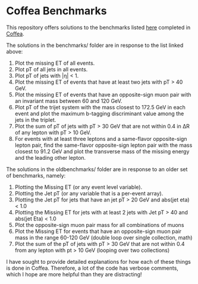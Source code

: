 # Coffea Benchmarks
This repository offers solutions to the benchmarks listed [here](https://github.com/iris-hep/adl-benchmarks-index) completed in [Coffea](https://github.com/CoffeaTeam/coffea).

The solutions in the benchmarks/ folder are in response to the list linked above:

1. Plot the missing ET of all events.
2. Plot pT of all jets in all events.
3. Plot pT of jets with |η| < 1.
4. Plot the missing ET of events that have at least two jets with pT > 40 GeV.
5. Plot the missing ET of events that have an opposite-sign muon pair with an invariant mass between 60 and 120 GeV.
6. Plot pT of the trijet system with the mass closest to 172.5 GeV in each event and plot the maximum b-tagging discriminant value among the jets in the triplet.
7. Plot the sum of pT of jets with pT > 30 GeV that are not within 0.4 in ΔR of any lepton with pT > 10 GeV.
8. For events with at least three leptons and a same-flavor opposite-sign lepton pair, find the same-flavor opposite-sign lepton pair with the mass closest to 91.2 GeV and plot the transverse mass of the missing energy and the leading other lepton.

The solutions in the oldbenchmarks/ folder are in response to an older set of benchmarks, namely:

1. Plotting the Missing ET (or any event level variable).
2. Plotting the Jet pT (or any variable that is a per-event array).
3. Plotting the Jet pT for jets that have an jet pT > 20 GeV and abs(jet eta) < 1.0
4. Plotting the Missing ET for jets with at least 2 jets with Jet pT > 40 and abs(jet Eta) < 1.0
5. Plot the opposite-sign muon pair mass for all combinations of muons
6. Plot the Missing ET for events that have an opposite-sign muon pair mass in the range 60-120 GeV (double loop over single collection, math)
7. Plot the sum of the pT of jets with pT > 30 GeV that are not within 0.4 from any lepton with pt > 10 GeV (looping over two collections)

I have sought to provide detailed explanations for how each of these things is done in Coffea. Therefore, a lot of the code has verbose comments, which I hope are more helpful than they are distracting!
